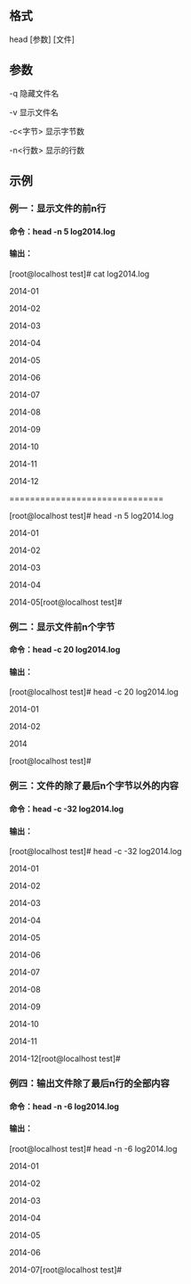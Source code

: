 ## 格式

head [参数] [文件]

## 参数

-q 隐藏文件名

-v 显示文件名

-c<字节> 显示字节数

-n<行数> 显示的行数

## 示例

### 例一：显示文件的前n行

#### 命令：head -n 5 log2014.log

#### 输出：

[root@localhost test]# cat log2014.log 

2014-01

2014-02

2014-03

2014-04

2014-05

2014-06

2014-07

2014-08

2014-09

2014-10

2014-11

2014-12

==============================

[root@localhost test]# head -n 5 log2014.log 

2014-01

2014-02

2014-03

2014-04

2014-05[root@localhost test]#

### 例二：显示文件前n个字节

#### 命令：head -c 20 log2014.log

#### 输出：

[root@localhost test]# head -c 20 log2014.log

2014-01

2014-02

2014

[root@localhost test]#

### 例三：文件的除了最后n个字节以外的内容 

#### 命令：head -c -32 log2014.log

#### 输出：

[root@localhost test]# head -c -32 log2014.log

2014-01

2014-02

2014-03

2014-04

2014-05

2014-06

2014-07

2014-08

2014-09

2014-10

2014-11

2014-12[root@localhost test]#

### 例四：输出文件除了最后n行的全部内容

#### 命令：head -n -6 log2014.log

#### 输出：

[root@localhost test]# head -n -6 log2014.log

2014-01

2014-02

2014-03

2014-04

2014-05

2014-06

2014-07[root@localhost test]#
